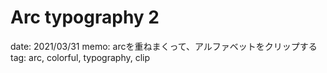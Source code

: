 # Arc typography 2

date: 2021/03/31
memo: arcを重ねまくって、アルファベットをクリップする
tag: arc, colorful, typography, clip
